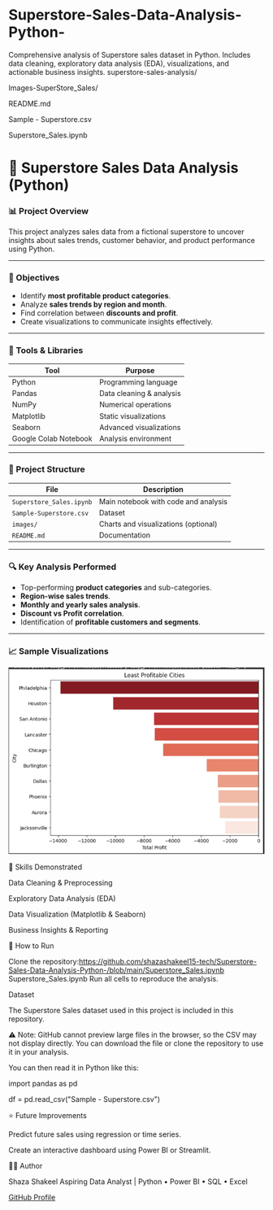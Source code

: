 # Superstore-Sales-Data-Analysis-Python-
Comprehensive analysis of Superstore sales dataset in Python. Includes data cleaning, exploratory data analysis (EDA), visualizations, and actionable business insights.
superstore-sales-analysis/

Images-SuperStore_Sales/

README.md

Sample - Superstore.csv

Superstore_Sales.ipynb


# 🛒 Superstore Sales Data Analysis (Python)

### 📊 Project Overview
This project analyzes sales data from a fictional superstore to uncover insights about sales trends, customer behavior, and product performance using Python.

---

### 🎯 Objectives
- Identify **most profitable product categories**.  
- Analyze **sales trends by region and month**.  
- Find correlation between **discounts and profit**.  
- Create visualizations to communicate insights effectively.

---

### 🧰 Tools & Libraries
| Tool | Purpose |
|------|----------|
| Python | Programming language |
| Pandas | Data cleaning & analysis |
| NumPy | Numerical operations |
| Matplotlib | Static visualizations |
| Seaborn | Advanced visualizations |
| Google Colab Notebook | Analysis environment |

---

### 📂 Project Structure
| File | Description |
|------|-------------|
| `Superstore_Sales.ipynb` | Main notebook with code and analysis |
| `Sample-Superstore.csv` | Dataset |
| `images/` | Charts and visualizations (optional) |
| `README.md` | Documentation |

---

### 🔍 Key Analysis Performed
- Top-performing **product categories** and sub-categories.  
- **Region-wise sales trends**.  
- **Monthly and yearly sales analysis**.  
- **Discount vs Profit correlation**.  
- Identification of **profitable customers and segments**.

---

### 📈 Sample Visualizations
![Leastproftcities](https://github.com/shazashakeel15-tech/Superstore-Sales-Data-Analysis-Python-/blob/main/Images-SuperStore_Sales/Leastproftcities2025-10-06%20180351.png)

🧠 Skills Demonstrated

Data Cleaning & Preprocessing

Exploratory Data Analysis (EDA)

Data Visualization (Matplotlib & Seaborn)

Business Insights & Reporting

🚀 How to Run

Clone the repository:https://github.com/shazashakeel15-tech/Superstore-Sales-Data-Analysis-Python-/blob/main/Superstore_Sales.ipynb  
Superstore_Sales.ipynb
Run all cells to reproduce the analysis.

Dataset

The Superstore Sales dataset used in this project is included in this repository.

⚠️ Note: GitHub cannot preview large files in the browser, so the CSV may not display directly.
You can download the file or clone the repository to use it in your analysis.

You can then read it in Python like this:

import pandas as pd

df = pd.read_csv("Sample - Superstore.csv")


⭐ Future Improvements

Predict future sales using regression or time series.

Create an interactive dashboard using Power BI or Streamlit.

👩‍💻 Author

Shaza Shakeel
Aspiring Data Analyst | Python • Power BI • SQL • Excel

[GitHub Profile](https://github.com/shazashakeel15-tech)
